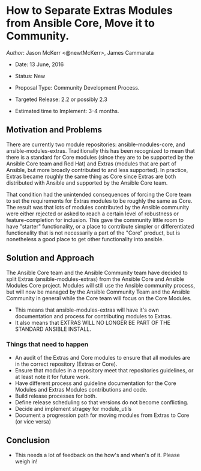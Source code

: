 # How to Separate Extras Modules from Ansible Core, Move it to Community.

*Author*: Jason McKerr <@newtMcKerr>, James Cammarata

- Date: 13 June, 2016

- Status: New

- Proposal Type: Community Development Process.

- Targeted Release: 2.2 or possibly 2.3

- Estimated time to Implement: 3-4 months.

## Motivation and Problems
There are currently two module repositories: ansible-modules-core, and ansible-modules-extras.  Traditionally this has been recognized to mean that there is a standard for Core modules (since they are to be supported by the Ansible Core team and Red Hat) and Extras (modules that are part of Ansible, but more broadly contributed to and less supported).  In practice, Extras became roughly the same thing as Core since Extras are both distributed with Ansible and supported by the Ansible Core team.  

That condition had the unintended consequences of forcing the Core team to set the requirements for Extras modules to be roughly the same as Core.  The result was that lots of modules contributed by the Ansible community were either rejected or asked to reach a certain level of robustness or feature-completion for inclusion.  This gave the community little room to have "starter" functionality, or a place to contribute simpler or differentiated functionality that is not necessarily a part of the "Core" product, but is nonetheless a good place to get other functionality into ansible.

## Solution and Approach
The Ansible Core team and the Ansible Community team have decided to split Extras (ansible-modules-extras) from the Ansible Core and Ansible Modules Core project. Modules will still use the Ansible community process, but will now be managed by the Ansible Community Team and the Ansible Community in general while the Core team will focus on the Core Modules.

  - This means that ansible-modules-extras will have it's own documentation and process for contributing modules to Extras. 
  - It also means that EXTRAS WILL NO LONGER BE PART OF THE STANDARD ANSIBLE INSTALL.

### Things that need to happen
  - An audit of the Extras and Core modules to ensure that all modules are in the correct repository (Extras or Core).
  - Ensure that modules in a repository meet that repositories guidelines, or at least note it for future work.
  - Have different process and guideline documentation for the Core Modules and Extras Modules contributions and code.
  - Build release processes for both.
  - Define release scheduling so that versions do not become conflicting.
  - Decide and implement stragey for module_utils
  - Document a progression path for moving modules from Extras to Core (or vice versa)

## Conclusion
  - This needs a lot of feedback on the how's and when's of it.  Please weigh in!
